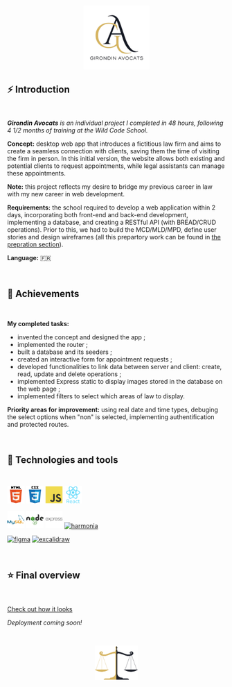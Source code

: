 <p align="center">
  <img src="client/src/assets/images/logotransparentdark.png" alt="Girondin Avocats Logo" width="30%"/>
</p>

## ⚡ Introduction

<br/>

_**Girondin Avocats** is an individual project I completed in 48 hours, following 4 1/2 months of training at the Wild Code School._

**Concept:** desktop web app that introduces a fictitious law firm and aims to create a seamless connection with clients, saving them the time of visiting the firm in person. In this initial version, the website allows both existing and potential clients to request appointments, while legal assistants can manage these appointments.  

**Note:** this project reflects my desire to bridge my previous career in law with my new career in web development.

**Requirements:** the school required to develop a web application within 2 days, incorporating both front-end and back-end development, implementing a database, and creating a RESTful API (with BREAD/CRUD operations). Prior to this, we had to build the MCD/MLD/MPD, define user stories and design wireframes (all this prepartory work can be found in <a href="client/preparation">the prepration section</a>).

**Language:** 🇫🇷

<br/>

## 🚀 Achievements 

<br/>

**My completed tasks:** 
- invented the concept and designed the app ;
- implemented the router ;
- built a database and its seeders ;
- created an interactive form for appointment requests ;
- developed functionalities to link data between server and client: create, read, update and delete operations ;
- implemented Express static to display images stored in the database on the web page ;
- implemented filters to select which areas of law to display. 

**Priority areas for improvement:** using real date and time types, debuging the select options when "non" is selected, implementing authentification and protected routes.

<br/>

## 🔧 Technologies and tools

<br/>

<p align="left"> <a href="https://www.w3.org/html/" target="_blank" rel="noreferrer"><img src="https://raw.githubusercontent.com/devicons/devicon/master/icons/html5/html5-original-wordmark.svg" alt="html5" width="40" height="40"/></a> <a href="https://www.w3schools.com/css/" target="_blank" rel="noreferrer"><img src="https://raw.githubusercontent.com/devicons/devicon/master/icons/css3/css3-original-wordmark.svg" alt="css3" width="40" height="40"/></a> <a href="https://developer.mozilla.org/en-US/docs/Web/JavaScript" target="_blank" rel="noreferrer"><img src="https://raw.githubusercontent.com/devicons/devicon/master/icons/javascript/javascript-original.svg" alt="javascript" width="40" height="40"/></a> <a href="https://reactjs.org/" target="_blank" rel="noreferrer"> <img src="https://raw.githubusercontent.com/devicons/devicon/master/icons/react/react-original-wordmark.svg" alt="react" width="40" height="40"/></a></p>
<p align="left"><a href="https://www.mysql.com/" target="_blank" rel="noreferrer"> <img src="https://raw.githubusercontent.com/devicons/devicon/master/icons/mysql/mysql-original-wordmark.svg" alt="mysql" width="40" height="40"/></a> <a href="https://nodejs.org" target="_blank" rel="noreferrer"> <img src="https://raw.githubusercontent.com/devicons/devicon/master/icons/nodejs/nodejs-original-wordmark.svg" alt="nodejs" width="40" height="40"/></a> <a href="https://expressjs.com" target="_blank" rel="noreferrer"> <img src="https://raw.githubusercontent.com/devicons/devicon/master/icons/express/express-original-wordmark.svg" alt="express" width="40" height="40"/></a> <a href="https://documentation-harmonia.vercel.app/" target="_blank" rel="noreferrer"> <img src="https://encrypted-tbn0.gstatic.com/images?q=tbn:ANd9GcSHzh1jbRrlTQ8Ez75ttwqXcCQdCHnukGFxMg&s" alt="harmonia" width="40" height="40"/></a></p>
<p align="left"><a href="https://www.figma.com/" target="_blank" rel="noreferrer"> <img src="https://www.vectorlogo.zone/logos/figma/figma-icon.svg" alt="figma" width="40" height="40"/></a> <a href="https://excalidraw.com/" target="_blank" rel="noreferrer"> <img src="https://refer-production.s3.us-east-2.amazonaws.com/favicon/excalidraw.com/04e9e487-b1b4-4217-ac2f-7c2129fed8ce.jpg" alt="excalidraw" width="40" height="40"/></a></p>

<br/>

## ⭐ Final overview

<br/>

<a href="https://youtu.be/2ZBUDbSWNRU" target="blank">Check out how it looks</a>

_Deployment coming soon!_

<br/>

<p align="center">
  <img src="client/src/assets/images/balanced_justice.png" alt="Scales of Justice, stylized with Girondin Avocats colors" width="20%"/>
</p>
